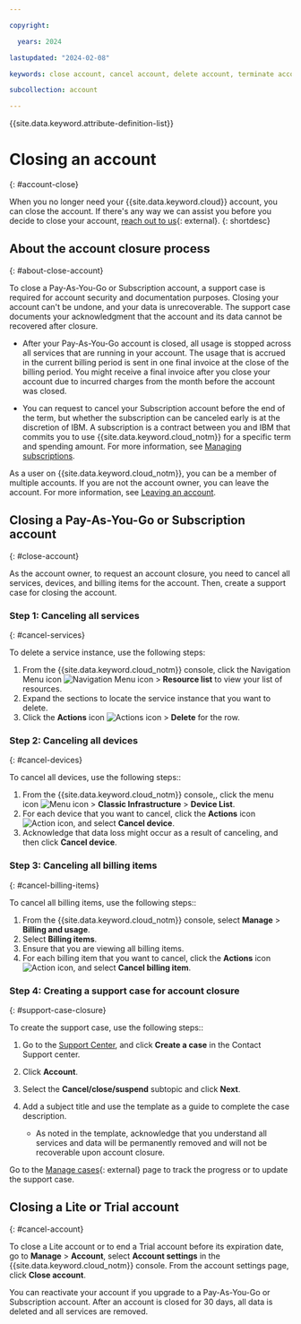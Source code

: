 ```yaml
---

copyright:

  years: 2024

lastupdated: "2024-02-08"

keywords: close account, cancel account, delete account, terminate account

subcollection: account

---
```


{{site.data.keyword.attribute-definition-list}}

# Closing an account
{: #account-close}

When you no longer need your {{site.data.keyword.cloud}} account, you can close the account. If there's any way we can assist you before you decide to close your account, [reach out to us](/unifiedsupport/supportcenter){: external}.
{: shortdesc}

## About the account closure process
{: #about-close-account}

To close a Pay-As-You-Go or Subscription account, a support case is required for account security and documentation purposes. Closing your account can't be undone, and your data is unrecoverable. The support case documents your acknowledgment that the account and its data cannot be recovered after closure.

* After your Pay-As-You-Go account is closed, all usage is stopped across all services that are running in your account. The usage that is accrued in the current billing period is sent in one final invoice at the close of the billing period. You might receive a final invoice after you close your account due to incurred charges from the month before the account was closed.

* You can request to cancel your Subscription account before the end of the term, but whether the subscription can be canceled early is at the discretion of IBM. A subscription is a contract between you and IBM that commits you to use {{site.data.keyword.cloud_notm}} for a specific term and spending amount. For more information, see [Managing subscriptions](/docs/billing-usage?topic=billing-usage-subscriptions).

As a user on {{site.data.keyword.cloud_notm}}, you can be a member of multiple accounts. If you are not the account owner, you can leave the account. For more information, see [Leaving an account](/docs/account?topic=account-account-membership).

## Closing a Pay-As-You-Go or Subscription account
{: #close-account}

As the account owner, to request an account closure, you need to cancel all services, devices, and billing items for the account. Then, create a support case for closing the account.

### Step 1: Canceling all services
{: #cancel-services}

To delete a service instance, use the following steps:
1. From the {{site.data.keyword.cloud_notm}} console, click the Navigation Menu icon ![Navigation Menu icon](../icons/icon_hamburger.svg "Menu") > **Resource list** to view your list of resources.
2. Expand the sections to locate the service instance that you want to delete.
3. Click the **Actions** icon ![Actions icon](../icons/action-menu-icon.svg "Actions") > **Delete** for the row.

### Step 2: Canceling all devices
{: #cancel-devices}

To cancel all devices, use the following steps::
1. From the {{site.data.keyword.cloud_notm}} console,, click the menu icon ![Menu icon](../../icons/icon_hamburger.svg) > **Classic Infrastructure** > **Device List**.
1. For each device that you want to cancel, click the **Actions** icon ![Action icon](../icons/action-menu-icon.svg "Actions"), and select **Cancel device**.
1. Acknowledge that data loss might occur as a result of canceling, and then click **Cancel device**.

### Step 3: Canceling all billing items
{: #cancel-billing-items}

To cancel all billing items, use the following steps::
1. From the {{site.data.keyword.cloud_notm}} console, select **Manage** > **Billing and usage**.
1. Select **Billing items**.
1. Ensure that you are viewing all billing items.
1. For each billing item that you want to cancel, click the **Actions** icon ![Action icon](../icons/action-menu-icon.svg "Actions"), and select **Cancel billing item**.

### Step 4: Creating a support case for account closure
{: #support-case-closure}

To create the support case, use the following steps::
1. Go to the [Support Center](/unifiedsupport/supportcenter), and click **Create a case** in the Contact Support center.
1. Click **Account**.
1. Select the **Cancel/close/suspend** subtopic and click **Next**.
1. Add a subject title and use the template as a guide to complete the case description.

   * As noted in the template, acknowledge that you understand all services and data will be permanently removed and will not be recoverable upon account closure.

Go to the [Manage cases](/unifiedsupport/cases/manage){: external} page to track the progress or to update the support case.

## Closing a Lite or Trial account
{: #cancel-account}

To close a Lite account or to end a Trial account before its expiration date, go to **Manage** > **Account**, select **Account settings** in the {{site.data.keyword.cloud_notm}} console. From the account settings page, click **Close account**.

You can reactivate your account if you upgrade to a Pay-As-You-Go or Subscription account. After an account is closed for 30 days, all data is deleted and all services are removed.

